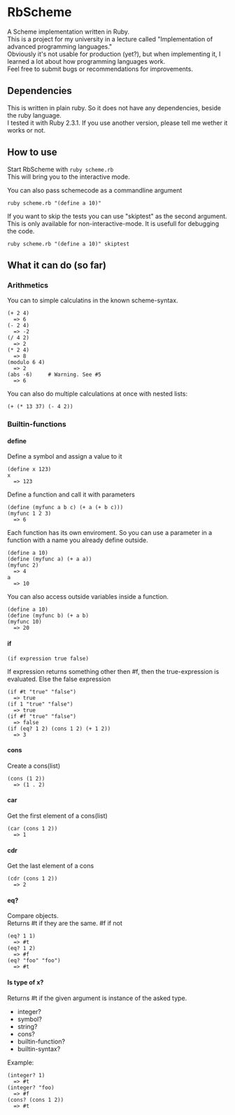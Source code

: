 # RbScheme

A Scheme implementation written in Ruby.  
This is a project for my university in a lecture called "Implementation of advanced programming languages."  
Obviously it's not usable for production (yet?), but when implementing it, I learned a lot about how 
programming languages work.  
Feel free to submit bugs or recommendations for improvements.

## Dependencies

This is written in plain ruby. So it does not have any dependencies, beside the ruby language.  
I tested it with Ruby 2.3.1. If you use another version, please tell me wether it works or not.

## How to use
Start RbScheme with `ruby scheme.rb`  
This will bring you to the interactive mode.

You can also pass schemecode as a commandline argument

    ruby scheme.rb "(define a 10)"
    
If you want to skip the tests you can use "skiptest" as the second argument. This is only available for non-interactive-mode. It is usefull for debugging the code.

    ruby scheme.rb "(define a 10)" skiptest
    
## What it can do (so far)
### Arithmetics
You can to simple calculatins in the known scheme-syntax.  
    
    (+ 2 4)
      => 6
    (- 2 4)
      => -2
    (/ 4 2)
      => 2
    (* 2 4)
      => 8
    (modulo 6 4)
      => 2
    (abs -6)     # Warning. See #5
      => 6
      
You can also do multiple calculations at once with nested lists:  

    (+ (* 13 37) (- 4 2))

### Builtin-functions

#### define
Define a symbol and assign a value to it

    (define x 123)
    x
      => 123
      
Define a function and call it with parameters

    (define (myfunc a b c) (+ a (+ b c)))
    (myfunc 1 2 3)
      => 6
      
Each function has its own enviroment. So you can use a parameter in a function with a name you already define outside. 

    (define a 10)
    (define (myfunc a) (+ a a))
    (myfunc 2)
      => 4
    a
      => 10
      
You can also access outside variables inside  a function.

    (define a 10)
    (define (myfunc b) (+ a b)
    (myfunc 10)
      => 20

#### if
    (if expression true false)
    
If expression returns something other then #f, then the true-expression is
evaluated. Else the false expression

    (if #t "true" "false")
      => true
    (if 1 "true" "false")
      => true
    (if #f "true" "false")
      => false
    (if (eq? 1 2) (cons 1 2) (+ 1 2))
      => 3
      
#### cons
Create a cons(list)

    (cons (1 2))
      => (1 . 2)

#### car
Get the first element of a cons(list)

    (car (cons 1 2))
      => 1

#### cdr
Get the last element of a cons  

    (cdr (cons 1 2))
      => 2

#### eq?
Compare objects.   
Returns #t if they are the same. #f if not

    (eq? 1 1)  
      => #t  
    (eq? 1 2)  
      => #f  
    (eq? "foo" "foo")  
      => #t  

#### Is type of x?
Returns #t if the given argument is instance of the asked type.

 - integer?
 - symbol?
 - string? 
 - cons?
 - builtin-function?
 - builtin-syntax?

Example:

    (integer? 1)
      => #t
    (integer? "foo)
      => #f
    (cons? (cons 1 2))
      => #t

      

